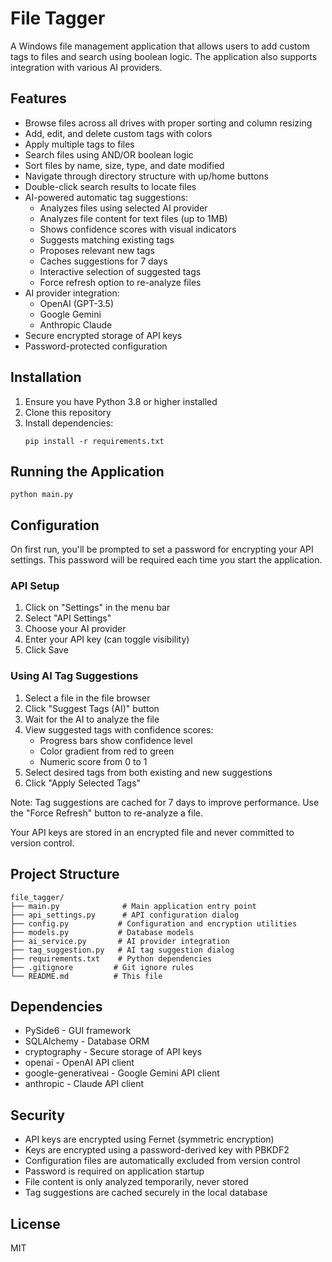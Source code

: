 # File Tagger

A Windows file management application that allows users to add custom tags to files and search using boolean logic. The application also supports integration with various AI providers.

## Features

- Browse files across all drives with proper sorting and column resizing
- Add, edit, and delete custom tags with colors
- Apply multiple tags to files
- Search files using AND/OR boolean logic
- Sort files by name, size, type, and date modified
- Navigate through directory structure with up/home buttons
- Double-click search results to locate files
- AI-powered automatic tag suggestions:
  - Analyzes files using selected AI provider
  - Analyzes file content for text files (up to 1MB)
  - Shows confidence scores with visual indicators
  - Suggests matching existing tags
  - Proposes relevant new tags
  - Caches suggestions for 7 days
  - Interactive selection of suggested tags
  - Force refresh option to re-analyze files
- AI provider integration:
  - OpenAI (GPT-3.5)
  - Google Gemini
  - Anthropic Claude
- Secure encrypted storage of API keys
- Password-protected configuration

## Installation

1. Ensure you have Python 3.8 or higher installed
2. Clone this repository
3. Install dependencies:
   ```
   pip install -r requirements.txt
   ```

## Running the Application

```
python main.py
```

## Configuration

On first run, you'll be prompted to set a password for encrypting your API settings. This password will be required each time you start the application.

### API Setup
1. Click on "Settings" in the menu bar
2. Select "API Settings"
3. Choose your AI provider
4. Enter your API key (can toggle visibility)
5. Click Save

### Using AI Tag Suggestions
1. Select a file in the file browser
2. Click "Suggest Tags (AI)" button
3. Wait for the AI to analyze the file
4. View suggested tags with confidence scores:
   - Progress bars show confidence level
   - Color gradient from red to green
   - Numeric score from 0 to 1
5. Select desired tags from both existing and new suggestions
6. Click "Apply Selected Tags"

Note: Tag suggestions are cached for 7 days to improve performance. Use the "Force Refresh" button to re-analyze a file.

Your API keys are stored in an encrypted file and never committed to version control.

## Project Structure

```
file_tagger/
├── main.py              # Main application entry point
├── api_settings.py      # API configuration dialog
├── config.py           # Configuration and encryption utilities
├── models.py           # Database models
├── ai_service.py       # AI provider integration
├── tag_suggestion.py   # AI tag suggestion dialog
├── requirements.txt    # Python dependencies
├── .gitignore         # Git ignore rules
└── README.md          # This file
```

## Dependencies

- PySide6 - GUI framework
- SQLAlchemy - Database ORM
- cryptography - Secure storage of API keys
- openai - OpenAI API client
- google-generativeai - Google Gemini API client
- anthropic - Claude API client

## Security

- API keys are encrypted using Fernet (symmetric encryption)
- Keys are encrypted using a password-derived key with PBKDF2
- Configuration files are automatically excluded from version control
- Password is required on application startup
- File content is only analyzed temporarily, never stored
- Tag suggestions are cached securely in the local database

## License

MIT